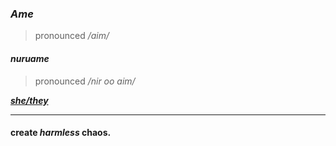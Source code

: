 ### ***Ame***
> pronounced */aim/*

#### *nuruame*
> pronounced */nir oo aim/*
 
***[she/they](https://pronoun.is/she/:or/they)***

---
#### create *harmless* chaos.
